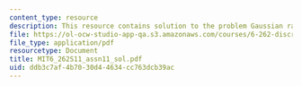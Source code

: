 ```yaml
---
content_type: resource
description: This resource contains solution to the problem Gaussian random variable.
file: https://ol-ocw-studio-app-qa.s3.amazonaws.com/courses/6-262-discrete-stochastic-processes-spring-2011/ddb3c7af4b7030d44634cc763dcb39ac_MIT6_262S11_assn11_sol.pdf
file_type: application/pdf
resourcetype: Document
title: MIT6_262S11_assn11_sol.pdf
uid: ddb3c7af-4b70-30d4-4634-cc763dcb39ac
---
```

